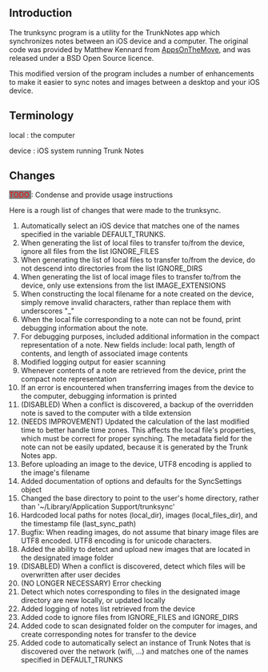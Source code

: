 
## Introduction



The trunksync program is a utility for the TrunkNotes app which synchronizes notes between an iOS device and a computer.  The original code was provided by Matthew Kennard from [AppsOnTheMove](http://appsonthemove.com/trunk/trunk-sync-beta), and was released under a BSD Open Source licence. 

This modified version of the program includes a number of enhancements to make it easier to sync notes and images between a desktop and your iOS device.  

## Terminology

local 
: the computer

device
: iOS system running Trunk Notes

## Changes

<span style="color:red;background:grey">TODO
</span>: Condense and provide usage instructions

Here is a rough list of changes that were made to the trunksync.


 1. Automatically select an iOS device that matches one of the names specified in the variable DEFAULT_TRUNKS.
 1. When generating the list of local files to transfer to/from the device, ignore all files from the list IGNORE_FILES
 1. When generating the list of local files to transfer to/from the device, do not descend into directories from the list IGNORE_DIRS
 1. When generating the list of local image files to transfer to/from the device, only use extensions from the list IMAGE_EXTENSIONS
 1. When constructing the local filename for a note created on the device, simply remove invalid characters, rather than replace them with underscores "_"
 1. When the local file corresponding to a note can not be found, print debugging information about the note.
 1. For debugging purposes, included additional information in the compact representation of a note.  New fields include: local path, length of contents, and length of associated image contents
 1. Modified logging output for easier scanning
 1. Whenever contents of a note are retrieved from the device, print the compact note representation
 1. If an error is encountered when transferring images from the device to the computer, debugging information is printed
 1. (DISABLED) When a conflict is discovered, a backup of the overridden note is saved to the computer with a tilde extension
 1. (NEEDS IMPROVEMENT) Updated the calculation of the last modified time to better handle time zones.  This affects the local file's properties, which must be correct for proper synching.  The metadata field for the note can not be easily updated, because it is generated by the Trunk Notes app.
 1. Before uploading an image to the device, UTF8 encoding is applied to the image's filename
 1. Added documentation of options and defaults for the SyncSettings object
 1. Changed the base directory to point to the user's home directory, rather than '~/Library/Application Support/trunksync'
 1. Hardcoded local paths for notes (local_dir), images (local_files_dir), and the timestamp file (last_sync_path)
 1. Bugfix: When reading images, do not assume that binary image files are UTF8 encoded.  UTF8 encoding is for unicode characters.
 1. Added the ability to detect and upload new images that are located in the designated image folder
 1. (DISABLED) When a conflict is discovered, detect which files will be overwritten after user decides
 1. (NO LONGER NECESSARY) Error checking 
 1. Detect which notes corresponding to files in the designated image directory are new locally, or updated locally
 1. Added logging of notes list retrieved from the device
 1. Added code to ignore files from IGNORE_FILES and IGNORE_DIRS
 1. Added code to scan designated folder on the computer for images, and create corresponding notes for transfer to the device
 1. Added code to automatically select an instance of Trunk Notes that is discovered over the network (wifi, ...) and matches one of the names specified in DEFAULT_TRUNKS


